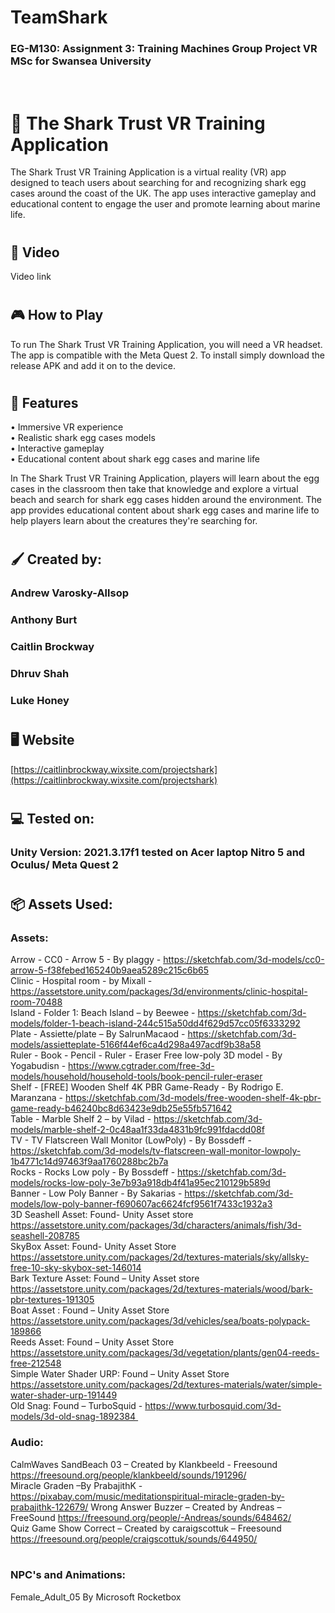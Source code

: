 # TeamShark
### EG-M130: Assignment 3: Training Machines Group Project VR MSc for Swansea University 
<br/>

# :shark: The Shark Trust VR Training Application
The Shark Trust VR Training Application is a virtual reality (VR) app designed to teach users about searching for and recognizing shark egg cases around the coast of the UK. The app uses interactive gameplay and educational content to engage the user and promote learning about marine life. <br/>
#
## :movie_camera: Video
Video link


#
## :video_game: How to Play
To run The Shark Trust VR Training Application, you will need a VR headset. The app is compatible with the Meta Quest 2. 
To install simply download the release APK and add it on to the device.

#
## :hospital: Features
•	Immersive VR experience <br/>
•	Realistic shark egg cases models <br/>
•	Interactive gameplay <br/>
•	Educational content about shark egg cases and marine life <br/>

In The Shark Trust VR Training Application, players will learn about the egg cases in the classroom then take that knowledge and explore a virtual beach and search for shark egg cases hidden around the environment. The app provides educational content about shark egg cases and marine life to help players learn about the creatures they're searching for.

#
## :paintbrush: Created by:
### Andrew Varosky-Allsop
### Anthony Burt
### Caitlin Brockway
### Dhruv Shah
### Luke Honey
#
## :desktop_computer: Website
[https://caitlinbrockway.wixsite.com/projectshark](https://caitlinbrockway.wixsite.com/projectshark)
#
#
## :computer: Tested on:
### Unity Version: 2021.3.17f1 tested on Acer laptop Nitro 5 and Oculus/ Meta Quest 2
#
## 	:package: Assets Used:
### Assets:
Arrow - CC0 - Arrow 5 - By plaggy - https://sketchfab.com/3d-models/cc0-arrow-5-f38febed165240b9aea5289c215c6b65 <br/>
Clinic - Hospital room - by Mixall - https://assetstore.unity.com/packages/3d/environments/clinic-hospital-room-70488 <br/>
Island - Folder 1: Beach Island – by Beewee - https://sketchfab.com/3d-models/folder-1-beach-island-244c515a50dd4f629d57cc05f6333292 <br/>
Plate - Assiette/plate – By SalrunMacaod - https://sketchfab.com/3d-models/assietteplate-5166f44ef6ca4d298a497acdf9b38a58 <br/>
Ruler - Book - Pencil - Ruler - Eraser Free low-poly 3D model - By Yogabudisn - https://www.cgtrader.com/free-3d-models/household/household-tools/book-pencil-ruler-eraser <br/>
Shelf - [FREE] Wooden Shelf 4K PBR Game-Ready - By Rodrigo E. Maranzana - https://sketchfab.com/3d-models/free-wooden-shelf-4k-pbr-game-ready-b46240bc8d63423e9db25e55fb571642 <br/>
Table - Marble Shelf 2 – by Vilad - https://sketchfab.com/3d-models/marble-shelf-2-0c48aa1f33da4831b9fc991fdacdd08f <br/>
TV - TV Flatscreen Wall Monitor (LowPoly) - By Bossdeff - https://sketchfab.com/3d-models/tv-flatscreen-wall-monitor-lowpoly-1b4771c14d97463f9aa1760288bc2b7a <br/>
Rocks - Rocks Low poly - By Bossdeff - https://sketchfab.com/3d-models/rocks-low-poly-3e7b93a918db4f41a95ec210129b589d <br/>
Banner - Low Poly Banner - By Sakarias - https://sketchfab.com/3d-models/low-poly-banner-f690607ac6624fcf9561f7433c1932a3 <br/>
3D Seashell Asset: Found- Unity Asset store https://assetstore.unity.com/packages/3d/characters/animals/fish/3d-seashell-208785 <br/>
SkyBox Asset: Found- Unity Asset Store https://assetstore.unity.com/packages/2d/textures-materials/sky/allsky-free-10-sky-skybox-set-146014 <br/>
Bark Texture Asset: Found – Unity Asset store https://assetstore.unity.com/packages/2d/textures-materials/wood/bark-pbr-textures-191305 <br/>
Boat Asset : Found – Unity Asset Store https://assetstore.unity.com/packages/3d/vehicles/sea/boats-polypack-189866 <br/>
Reeds Asset: Found – Unity Asset Store https://assetstore.unity.com/packages/3d/vegetation/plants/gen04-reeds-free-212548 <br/>
Simple Water Shader URP: Found – Unity Asset Store https://assetstore.unity.com/packages/2d/textures-materials/water/simple-water-shader-urp-191449 <br/>
Old Snag: Found – TurboSquid - https://www.turbosquid.com/3d-models/3d-old-snag-1892384 <br/>

### Audio:
CalmWaves SandBeach 03 – Created by Klankbeeld - Freesound https://freesound.org/people/klankbeeld/sounds/191296/ <br/>
Miracle Graden –By PrabajithK - https://pixabay.com/music/meditationspiritual-miracle-graden-by-prabajithk-122679/ 
Wrong Answer Buzzer – Created by Andreas – FreeSound https://freesound.org/people/-Andreas/sounds/648462/ <br/>
Quiz Game Show Correct – Created by caraigscottuk – Freesound https://freesound.org/people/craigscottuk/sounds/644950/ <br/>
<br/>

### NPC's and Animations: 
Female_Adult_05 By Microsoft Rocketbox
<br/>

